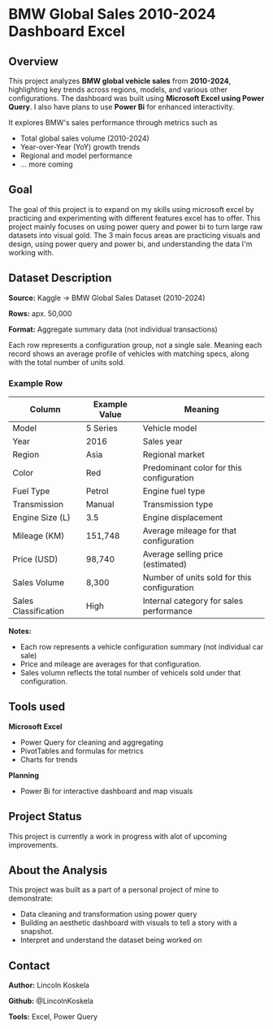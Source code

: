 # BMW Global Sales 2010-2024 Dashboard Excel 

## Overview

This project analyzes **BMW global vehicle sales** from **2010-2024**, highlighting key trends across regions, models, and various other configurations. 
The dashboard was built using **Microsoft Excel using Power Query**. I also have plans to use **Power Bi** for enhanced interactivity. 

It explores BMW's sales performance through metrics such as
- Total global sales volume (2010-2024)
- Year-over-Year (YoY) growth trends
- Regional and model performance
- ... more coming

## Goal

The goal of this project is to expand on my skills using microsoft excel by practicing and experimenting with different features 
excel has to offer. This project mainly focuses on using power query and power bi to turn large raw datasets into visual gold. The 3 main focus
areas are practicing visuals and design, using power query and power bi, and understanding the data I'm working with. 

## Dataset Description

**Source:** Kaggle -> BMW Global Sales Dataset (2010-2024)

**Rows:** apx. 50,000

**Format:** Aggregate summary data (not individual transactions)

Each row represents a configuration group, not a single sale. Meaning each record shows an average profile
of vehicles with matching specs, along with the total number of units sold. 

### Example Row

| Column               | Example Value | Meaning                                     |
| -------------------- | ------------- | ------------------------------------------- |
| Model                | 5 Series      | Vehicle model                               |
| Year                 | 2016          | Sales year                                  |
| Region               | Asia          | Regional market                             |
| Color                | Red           | Predominant color for this configuration    |
| Fuel Type            | Petrol        | Engine fuel type                            |
| Transmission         | Manual        | Transmission type                           |
| Engine Size (L)      | 3.5           | Engine displacement                         |
| Mileage (KM)         | 151,748       | Average mileage for that configuration      |
| Price (USD)          | 98,740        | Average selling price (estimated)           |
| Sales Volume         | 8,300         | Number of units sold for this configuration |
| Sales Classification | High          | Internal category for sales performance     |

**Notes:**

- Each row represents a vehicle configuration summary (not individual car sale)
- Price and mileage are averages for that configuration.
- Sales volumn reflects the total number of vehicels sold under that configuration.

## Tools used

**Microsoft Excel**
- Power Query for cleaning and aggregating
- PivotTables and formulas for metrics
- Charts for trends

**Planning**
  - Power Bi for interactive dashboard and map visuals

## Project Status

This project is currently a work in progress with alot of upcoming improvements. 

## About the Analysis

This project was built as a part of a personal project of mine to demonstrate:
- Data cleaning and transformation using power query
- Building an aesthetic dashboard with visuals to tell a story with a snapshot.
- Interpret and understand the dataset being worked on

## Contact
**Author:** Lincoln Koskela

**Github:** @LincolnKoskela

**Tools:** Excel, Power Query
